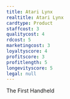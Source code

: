 ```yaml
---
title: Atari Lynx
realtitle: Atari Lynx
cardtype: Product
staffcost: 3
qualitycost: 4
rdcost: 5
marketingcost: 3
loyaltyscore: 4
profitscore: 3
profitlength: 5
longevityscore: 5
legal: null
---
```


The First Handheld
